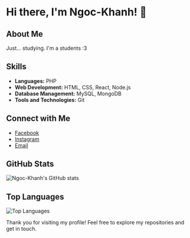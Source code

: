 # Hi there, I'm Ngoc-Khanh! 👋

## About Me
Just... studying. I'm a students :3

## Skills
- **Languages:** PHP
- **Web Development:** HTML, CSS, React, Node.js
- **Database Management:** MySQL, MongoDB
- **Tools and Technologies:** Git

## Connect with Me
- [Facebook](https://www.facebook.com/ngockhanh2k3)
- [Instagram](https://www.instagram.com/k_rug.0907/)
- [Email](mailto:dongockhanh2003@gmail.com)

## GitHub Stats
![Ngoc-Khanh's GitHub stats](https://github-readme-stats.vercel.app/api?username=Ngoc-Khanh&show_icons=true&theme=radical)

## Top Languages
![Top Languages](https://github-readme-stats.vercel.app/api/top-langs/?username=Ngoc-Khanh&layout=compact&theme=radical)

Thank you for visiting my profile! Feel free to explore my repositories and get in touch.
